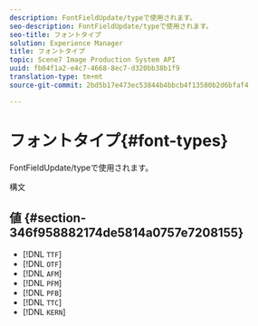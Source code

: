 ```yaml
---
description: FontFieldUpdate/typeで使用されます。
seo-description: FontFieldUpdate/typeで使用されます。
seo-title: フォントタイプ
solution: Experience Manager
title: フォントタイプ
topic: Scene7 Image Production System API
uuid: fb04f1a2-e4c7-4668-8ec7-d320bb38b1f9
translation-type: tm+mt
source-git-commit: 2bd5b17e473ec53844b4bbcb4f13580b2d6bfaf4

---
```



# フォントタイプ{#font-types}

FontFieldUpdate/typeで使用されます。

構文

## 値 {#section-346f958882174de5814a0757e7208155}

* [!DNL `TTF`]
* [!DNL `OTF`]
* [!DNL `AFM`]
* [!DNL `PFM`]
* [!DNL `PFB`]
* [!DNL `TTC`]
* [!DNL `KERN`]

